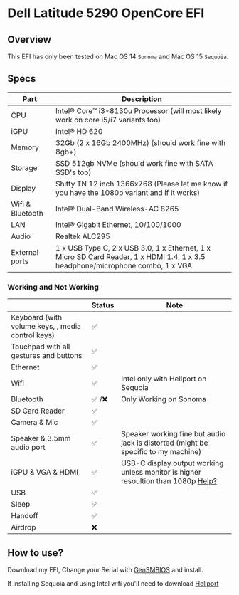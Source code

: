 
# Dell Latitude 5290 OpenCore EFI
## Overview

This EFI has only been tested on Mac OS 14 `Sonoma` and Mac OS 15 `Sequoia`.


## Specs

| Part             | Description                                                                                                    |
| ---------------- | -------------------------------------------------------------------------------------------------------------- |
| CPU              | Intel® Core™ i3-8130u Processor (will most likely work on core i5/i7 variants too)                                                                              |
| iGPU             | Intel® HD 620                                                                                                 |
| Memory           | 32Gb (2 x 16Gb 2400MHz) (should work fine with 8gb+)                                                              |
| Storage          | SSD 512gb NVMe (should work fine with SATA SSD's too)                                                                              |
| Display          | Shitty TN 12 inch 1366x768 (Please let me know if you have the 1080p variant and if it works)                                                                                        |
| Wifi & Bluetooth | Intel® Dual-Band Wireless-AC 8265                                                                             |
| LAN              | Intel® Gigabit Ethernet, 10/100/1000
| Audio            | Realtek ALC295                                                                                                 |
| External ports   | 1 x USB Type C, 2 x USB 3.0, 1 x Ethernet, 1 x Micro SD Card Reader, 1 x HDMI 1.4, 1 x 3.5 headphone/microphone combo, 1 x VGA |

### Working and Not Working

|                                              | Status | Note                                                                               |
| ------------------------------------------------- | ------ | ---------------------------------------------------------------------------------- |
| Keyboard (with volume keys, , media control keys) | ✅     |                                   |
| Touchpad with all gestures and buttons            | ✅     |                                   |
| Ethernet                                          | ✅     |                                   |
| Wifi                                              | ✅     |Intel only with Heliport on Sequoia|
| Bluetooth                                         | ✅ /❌ |Only Working on Sonoma            |
| SD Card Reader                                    | ✅     |                                   |
| Camera & Mic                                      | ✅     |                                   |
| Speaker & 3.5mm audio port                        | ✅     |Speaker working fine but audio jack is distorted (might be specific to my machine) |
| iGPU & VGA & HDMI                                 | ✅     |USB-C display output working unless monitor is higher resoultion than 1080p [Help?](https://www.reddit.com/r/hackintosh/comments/1fkvzgb/needing_help_with_a_weird_gpu_issue_i_just_cannot/)|
| USB                                               | ✅     |                                   |
| Sleep                                             | ✅     |                                   |
| Handoff                                           | ✅     |                                   |
| Airdrop                                           | ❌     |                                   |


## How to use?

Download my EFI, Change your Serial with [GenSMBIOS](https://github.com/corpnewt/GenSMBIOS) and install.

If installing Sequoia and using Intel wifi you'll need to download [Heliport](https://github.com/OpenIntelWireless/HeliPort)
